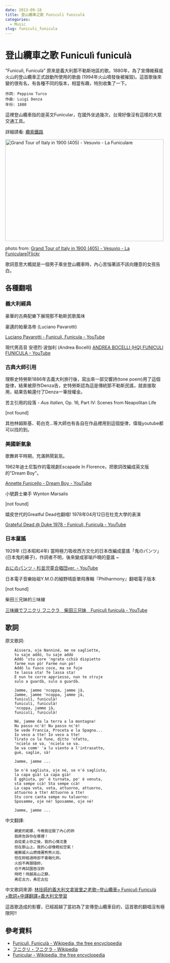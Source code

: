 ```yaml
---
date: 2013-09-18
title: 登山纜車之歌 Funiculì funiculà
categories:
  - Music
slug: funiculi_funicula
---
```


# 登山纜車之歌 Funiculì funiculà

"Funiculì, Funiculà" 原來是義大利那不勒斯地區的歌。1880年，為了宣傳維蘇威火山的登山纜車正式啟動所使用的歌曲 (1994年火山噴發後被摧毀)。這首歌後來變的很有名，有各種不同的版本，相當有趣，特別收集了一下。


```
作詞: Peppino Turco
作曲: Luigi Denza
年份: 1880
```

這裡登山纜車指的是英文Funicular，在國外坐過幾次，台灣好像沒有這樣的大眾交通工具。

詳細請看: [纜索鐵路](http://zh.wikipedia.org/wiki/纜索鐵路)

<a href="http://www.flickr.com/photos/mr-hardy-goes-to-italy/8174810250/" title="Flickr 上 Italian_Tour_1900 的 Grand Tour of Italy in 1900 (405) - Vesuvio - La Funiculare"><img src="http://farm9.staticflickr.com/8345/8174810250_73c12981b2.jpg" width="500" height="321" alt="Grand Tour of Italy in 1900 (405) - Vesuvio - La Funiculare"></a>

photo from: [Grand Tour of Italy in 1900 (405) - Vesuvio - La Funiculare|Flickr](http://www.flickr.com/photos/mr-hardy-goes-to-italy/8174810250/)

歌詞意思大概就是一個男子乘坐登山纜車時，內心苦惱著該不該向鍾意的女孩告白。

## 各種翻唱

### 義大利經典

豪華的古典配樂下展現那不勒斯民歌風味

豪邁的帕華洛帝 (Luciano Pavarotti)

[Luciano Pavarotti - Funiculi, Funicula - YouTube](https://www.youtube.com/watch?v=XaO1GrltxwM)

現代男高音 安德烈·波伽利 (Andrea Bocelli) [ANDREA BOCELLI (HQ) FUNICULI FUNICULA - YouTube](https://www.youtube.com/watch?v=PG4SbelgIFk)

### 古典大師引用

理察史特勞斯1886年去義大利旅行後，寫出來一部交響詩(tone poem)用了這個旋律，結果被原作Denza告，史特勞斯認為這是傳統那不勒斯民謠，就直接取用，結果告輸還付了Denza一筆授權金。

苦主引用的段落 - *Aus Italien*, Op. 16, Part IV: Scenes from Neapolitan Life

[not found]

其他林姆斯基、荀白克...等大師也有各自在作品裡用到這個旋律，偉哉youtube都可以找的到。

### 美國新氣象

歌舞昇平時期，充滿熱鬧氣氛。

1962年迪士尼製作的電視劇Escapade In Florence，把歌詞改編成英文版的"Dream Boy"。

[Annette Funicello - Dream Boy - YouTube](https://www.youtube.com/watch?v=LQYcWJfFNow)

小號爵士樂手 Wynton Marsalis 

[not found]

嬉皮世代的Greatful Dead也翻唱! 1978年04月12日在杜克大學的表演

[Grateful Dead @ Duke 1978 - Funiculì, Funiculà - YouTube](https://www.youtube.com/watch?v=Mq4EP7nsW9Q)

### 日本童謠

1929年 (日本昭和4年) 當時極力吸收西方文化的日本改編成童謠「鬼のパンツ」(日本鬼的褲子)，作詞者不明，後來變成家喻戶曉的童謠 ~

[おにのパンツ - 杉並児童合唱団ver. - YouTube](https://www.youtube.com/embed/3SENcFygWTo)

日本電子音樂始祖Y.M.O.的細野晴臣單飛專輯『Philharmony』翻唱電子版本

[not found]

柴田三兄妹的三味線

[三味線でフニクリ フニクラ　柴田三兄妹　Funiculì funiculà - YouTube](https://www.youtube.com/watch?v=DT5oeycXxGI)

## 歌詞

原文歌詞:

```
    Aissera, oje Nanniné, me ne sagliette,
    tu saje addó, tu saje addó
    Addó 'stu core 'ngrato cchiù dispietto
    farme nun pò! Farme nun pò!
    Addó lu fuoco coce, ma se fuje
    te lassa sta! Te lassa sta!
    E nun te corre appriesso, nun te struje
    sulo a guardà, sulo a guardà.

    Jamme, jamme 'ncoppa, jamme jà,
    Jamme, jamme 'ncoppa, jamme jà,
    funiculì, funiculà!
    funiculì, funiculà!
    'ncoppa, jamme jà,
    funiculì, funiculà!

    Né, jamme da la terra a la montagna!
    Nu passo nc'è! Nu passo nc'è!
    Se vede Francia, Proceta e la Spagna...
    Io veco a tte! Io veco a tte!
    Tirato co la fune, ditto 'nfatto,
    'ncielo se va, 'ncielo se va.
    Se va comm' 'a lu viento a l'intrasatto,
    guè, saglie, sà!

    Jamme, jamme ...

    Se n'è sagliuta, oje né, se n'è sagliuta,
    la capa già! La capa già!
    È gghiuta, po' è turnata, po' è venuta,
    sta sempe ccà! Sta sempe ccà!
    La capa vota, vota, attuorno, attuorno,
    attuorno a tte! Attuorno a tte!
    Stu core canta sempe nu taluorno:
    Sposamme, oje né! Sposamme, oje né!

    Jamme, jamme ...
```

中文翻譯:

```
    親愛的妮娜，今晚我征服了內心的妳
    我將告訴你在哪裡！
    自從愛上你之後，我的心情沈重
    但在那山上，我的心卻像輕如空氣！
    維蘇威火山燃燒著熊熊火焰，
    但在妳經過時卻不會融化妳。
    火焰不再跟隨妳，
    也不再試圖吞沒妳
    飛吧！飛越高山之巔，
    弗尼古力，弗尼古拉
```

中文歌詞來源: [林技師的義大利文拿玻里之老歌─登山纜車= Funiculì Funiculà +歌詞+中譯翻譯+義大利文學習](http://tw.myblog.yahoo.com/jw!yCUORiyRGALGlJFkoXU-/article?mid=3158&prev=3170&next=3156)


這首歌造成的影響，已經超越了當初為了宣傳登山纜車目的，這首歌的翻唱沒有極限阿!!

## 參考資料

* [Funiculì, Funiculà - Wikipedia, the free encyclopedia](http://en.wikipedia.org/wiki/Funiculì,_Funiculà)
* [フニクリ・フニクラ - Wikipedia](http://ja.wikipedia.org/wiki/フニクリ・フニクラ>)
* [Funicular - Wikipedia, the free encyclopedia](http://en.wikipedia.org/wiki/Funicular)

